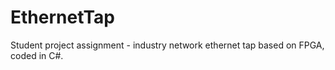 # EthernetTap
Student project assignment - industry network ethernet tap based on FPGA, coded in C#.
